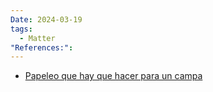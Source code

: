 ```yaml
---
Date: 2024-03-19
tags:
  - Matter
"References:":
---
```

+ [Papeleo que hay que hacer para un campa](Papeleo%20que%20hay%20que%20hacer%20para%20un%20campa.md)
